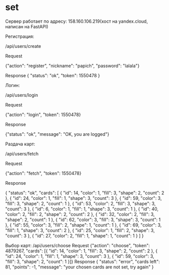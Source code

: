 # set

Сервер работает по адресy: 158.160.106.219(хост на yandex.cloud, написан на FastAPI)

Регистрация:

/api/users/create

Request

{"action": "register", "nickname": "papich", "password": "lalala"}

Response
{
  "status": "ok",
  "token": 1550478
}

Логин:

/api/users/login

Request

{"action": "login", "token": 1550478}

Response

{"status": "ok", "message": "OK, you are logged"}


Раздача карт:

/api/users/fetch

Request

{"action": "fetch", "token": 1550478}

Response

{
  "status": "ok",
  "cards": [
    {
      "id": 14,
      "color": 1,
      "fill": 3,
      "shape": 2,
      "count": 2
    },
    {
      "id": 24,
      "color": 1,
      "fill": 1,
      "shape": 3,
      "count": 3
    },
    {
      "id": 59,
      "color": 3,
      "fill": 3,
      "shape": 2,
      "count": 1
    },
    {
      "id": 53,
      "color": 2,
      "fill": 3,
      "shape": 3,
      "count": 3
    },
    {
      "id": 6,
      "color": 1,
      "fill": 1,
      "shape": 3,
      "count": 1
    },
    {
      "id": 40,
      "color": 2,
      "fill": 2,
      "shape": 2,
      "count": 2
    },
    {
      "id": 32,
      "color": 2,
      "fill": 3,
      "shape": 2,
      "count": 1
    },
    {
      "id": 62,
      "color": 3,
      "fill": 3,
      "shape": 3,
      "count": 1
    },
    {
      "id": 55,
      "color": 3,
      "fill": 2,
      "shape": 1,
      "count": 1
    },
    {
      "id": 69,
      "color": 3,
      "fill": 1,
      "shape": 3,
      "count": 2
    },
    {
      "id": 25,
      "color": 1,
      "fill": 2,
      "shape": 3,
      "count": 3
    },
    {
      "id": 27,
      "color": 2,
      "fill": 1,
      "shape": 1,
      "count": 1
    }
  ]
}

Выбор карт:
/api/users/choose
Request
{"action": "choose", "token": 4879267, "cards": [{
      "id": 14,
      "color": 1,
      "fill": 3,
      "shape": 2,
      "count": 2
    },
    {
      "id": 24,
      "color": 1,
      "fill": 1,
      "shape": 3,
      "count": 3
    },
    {
      "id": 59,
      "color": 3,
      "fill": 3,
      "shape": 2,
      "count": 1
    }]}
Response
{
  "status": "error",
  "cards left": 81,
  "points": -1,
  "message": "your chosen cards are not set, try again"
}
